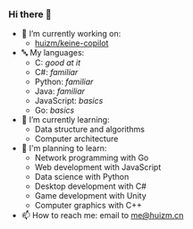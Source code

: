 ### Hi there 👋

<!--
**huizm/huizm** is a ✨ _special_ ✨ repository because its `README.md` (this file) appears on your GitHub profile.

Here are some ideas to get you started:

- 🔭 I’m currently working on ...
- 🌱 I’m currently learning ...
- 👯 I’m looking to collaborate on ...
- 🤔 I’m looking for help with ...
- 💬 Ask me about ...
- 📫 How to reach me: ...
- 😄 Pronouns: ...
- ⚡ Fun fact: ...
-->

- 🔭 I’m currently working on:
  - [huizm/keine-copilot](https://github.com/huizm/keine-copilot)
- 🔤 My languages:
  - C: *good at it*
  - C#: *familiar*
  - Python: *familiar*
  - Java: *familiar*
  - JavaScript: *basics*
  - Go: *basics*
- 🌱 I’m currently learning:
  - Data structure and algorithms
  - Computer architecture
- 📌 I'm planning to learn:
  - Network programming with Go
  - Web development with JavaScript
  - Data science with Python
  - Desktop development with C#
  - Game development with Unity
  - Computer graphics with C++
- 📫 How to reach me: email to me@huizm.cn
